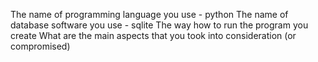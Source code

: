 The name of programming language you use - python
The name of database software you use - sqlite
The way how to run the program you create
What are the main aspects that you took into consideration (or compromised)